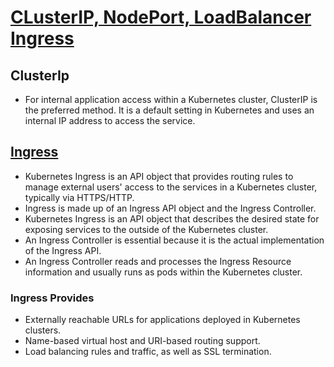 # [CLusterIP, NodePort, LoadBalancer Ingress](https://www.ibm.com/cloud/blog/kubernetes-ingress)
## **ClusterIp**
* For internal application access within a Kubernetes cluster, ClusterIP is the preferred method. It is a default setting in Kubernetes and uses an internal IP address to access the service.<br>

## **[Ingress](https://youtu.be/NPFbYpb0I7w)**
* Kubernetes Ingress is an API object that provides routing rules to manage external users' access to the services in a Kubernetes cluster, typically via HTTPS/HTTP.<br>
* Ingress is made up of an Ingress API object and the Ingress Controller.<br>
* Kubernetes Ingress is an API object that describes the desired state for exposing services to the outside of the Kubernetes cluster.
* An Ingress Controller is essential because it is the actual implementation of the Ingress API.
* An Ingress Controller reads and processes the Ingress Resource information and usually runs as pods within the Kubernetes cluster.

### **Ingress Provides**
* Externally reachable URLs for applications deployed in Kubernetes clusters.<br>
* Name-based virtual host and URI-based routing support.<br>
* Load balancing rules and traffic, as well as SSL termination.<br>


